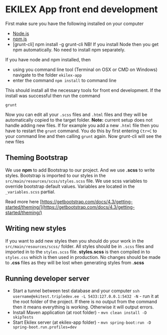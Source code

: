 # EKILEX App front end development
First make sure you have the following installed on your computer
* [Node.js](https://nodejs.org/en/)
* [npm.js](https://www.npmjs.com/)
* [grunt-cli] npm install -g grunt-cli
NB! If you install Node then you get npm automatically. No need to install npm separately.

If you have node and npm installed, then
* using you command line tool (Terminal on OSX or CMD on Windows) navigate to the folder `ekilex-app` 
* enter the command `npm install` to command line

This should install all the necessary tools for front end development.
If the install was successful then run the command

`grunt`

Now you can edit all your `.scss` files and `.html` files and they will be automatically copied to the target folder.
**Note:** current setup does not handle adding new files. If for example you add a new `.html` file then you have to restart the `grunt` command. 
You do this by first entering `Ctr+C` to your command line and then calling `grunt` again. Now grunt-cli will see the new files

## Theming Bootstrap
We use **npm** to add Bootstrap to our project. And we use **.scss** to write styles.
Bootstrap is imported to our styles in the `src/main/resources/scss/styles.scss` file.
We use scss variables to override bootstrap default values. Variables are located in the` _variables.scss` partial. 

Read more here [https://getbootstrap.com/docs/4.3/getting-started/theming/](https://getbootstrap.com/docs/4.3/getting-started/theming/)

## Writing new styles
If you want to add new styles then you should do your work in the `src/main/resources/scss/` folder. All styles should be in `.scss` files and imported in to the `styles.scss` file.
**styles.scss** is then compiled in to `styles.css` which is then used in production. No changes should be made to **.css** files as they will be lost when generating styles from **.scss**

## Running developer server
* Start a tunnel between test database and your computer `ssh username@ekitest.tripledev.ee -L 5433:127.0.0.1:5432 -N` - run it at the root folder of the project. If there is no output from the command then it means everything is working. Otherwise it will output errors.
* Install Maven application (at root folder) - `mvn clean install -D skipTests`
* Start Ekilex server (at ekilex-app folder) - `mvn spring-boot:run -D spring-boot.run.profiles=dev`